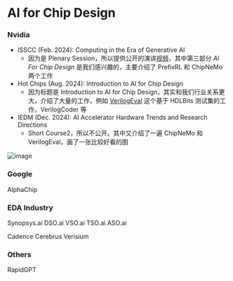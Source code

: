 # AI for Chip Design

### Nvidia

- ISSCC (Feb. 2024): Computing in the Era of Generative AI
  - 因为是 Plenary Session，所以提供公开的演讲[视频](https://www.youtube.com/watch?v=JXb1n0OrdeI)，其中第三部分 *AI For Chip Design* 是我们感兴趣的，主要介绍了 PrefixRL 和 ChipNeMo 两个工作
- Hot Chips (Aug. 2024): Introduction to AI for Chip Design
  - 因为标题是 Introduction to AI for Chip Design，其实和我们行业关系更大，介绍了大量的工作，例如 [VerilogEval](https://github.com/NVlabs/verilog-eval) 这个基于 HDLBits 测试集的工作，VerilogCoder 等
- IEDM (Dec. 2024): AI Accelerator Hardware Trends and Research Directions
  - Short Course2，所以不公开。其中又介绍了一遍 ChipNeMo 和 VerilogEval，画了一张比较好看的图

![image](https://github.com/user-attachments/assets/fea3fddd-0f77-43b5-abfe-a83423946098)

### Google

AlphaChip

### EDA Industry

Synopsys.ai DSO.ai VSO.ai TSO.ai ASO.ai

Cadence Cerebrus Verisium

### Others

RapidGPT 
